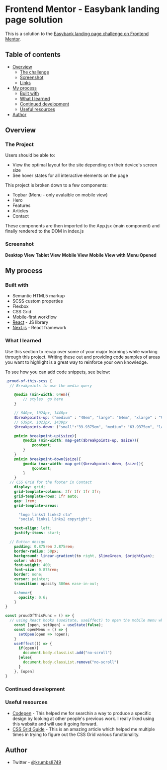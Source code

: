 # Frontend Mentor - Easybank landing page solution

This is a solution to the [Easybank landing page challenge on Frontend Mentor](https://www.frontendmentor.io/challenges/easybank-landing-page-WaUhkoDN). 

## Table of contents

- [Overview](#overview)
  - [The challenge](#the-challenge)
  - [Screenshot](#screenshot)
  - [Links](#links)
- [My process](#my-process)
  - [Built with](#built-with)
  - [What I learned](#what-i-learned)
  - [Continued development](#continued-development)
  - [Useful resources](#useful-resources)
- [Author](#author)


## Overview

### The Project

Users should be able to:

- View the optimal layout for the site depending on their device's screen size
- See hover states for all interactive elements on the page

This project is broken down to a few components:
  - Topbar (Menu - only avalaible on mobile view)
  - Hero
  - Features
  - Articles
  - Contact

These components are then imported to the App.jsx (main component) and finally rendered to the DOM in index.js 

### Screenshot

**Desktop View**
[](./public/assets/Desktop_View.png)
**Tablet View**
[](./public/assets/Tablet_View.png)
**Mobile View**
[](./public/assets/Mobile_View_1.png) [](./public/assets/Mobile_View_2.png)
[](./public/assets/Mobile_View_3.png)
**Mobile View with Menu Opened**
[](./public/assets/Mobile_View_Menu_Open.png)


## My process

### Built with

- Semantic HTML5 markup
- SCSS custom properties
- Flexbox
- CSS Grid
- Mobile-first workflow
- [React](https://reactjs.org/) - JS library
- [Next.js](https://nextjs.org/) - React framework


### What I learned

Use this section to recap over some of your major learnings while working through this project. Writing these out and providing code samples of areas you want to highlight is a great way to reinforce your own knowledge.

To see how you can add code snippets, see below:


```scss
.proud-of-this-scss {
  // Breakpoints to use the media query

    @media (min-width: 64em){
        // styles  go here
    }

    // 640px, 1024px, 1440px
    $breakpoints-up: ("medium" : "40em", "large": "64em", "xlarge" : "90em");
    // 639px, 1023px, 1439px
    $breakpoints-down: ("small":"39.9375em", "medium": "63.9375em", "large" : "89..9375em");

    @mixin breakpoint-up($size){
        @media (min-width: map-get($breakpoints-up, $size)){
            @content;
        }
    }
    @mixin breakpoint-down($size){
        @media (max-width: map-get($breakpoints-down, $size)){
            @content;
        }
    }
  // CSS Grid for the footer in Contact
    display: grid;
    grid-template-columns: 2fr 1fr 1fr 3fr;
    grid-template-rows: 1fr auto;
    gap: 1rem;
    grid-template-areas: 

      "logo links1 links2 cta"
      "social links1 links2 copyright";

    text-align: left;
    justify-items: start;

  // Button design
    padding: 0.875rem 2.875rem;
    border-radius: 50px;
    background: linear-gradient(to right, $limeGreen, $brightCyan);
    color: white;
    font-weight: 400;
    font-size: 0.875rem;
    border: none;
    cursor: pointer;
    transition: opacity 300ms ease-in-out;

    &:hover{
      opacity: 0.6;
    }
}
```
```js
const proudOfThisFunc = () => {
  // using React hooks (useState, useEffect) to open the mobile menu while silmutaneously add/remove a class from the 'body' tag
    const [open, setOpen] = useState(false);
    const openMenu = () => {
      setOpen(open => !open);
    }
    useEffect(() => {
      if(open){
        document.body.classList.add("no-scroll")
      }else{
        document.body.classList.remove("no-scroll")
      }
    }, [open]
}
```


### Continued development




### Useful resources

- [Codepen](https://codepen.io/) - This helped me for searchin a way to produce a specific design by looking at other people's previous work. I really liked using this website and will use it going forward.
- [CSS Grid Guide](https://css-tricks.com/snippets/css/complete-guide-grid/) - This is an amazing article which helped me multiple times in trying to figure out the CSS Grid various functionality.


## Author

- Twitter - [@krumbs8749](https://twitter.com/krumbs8749)



